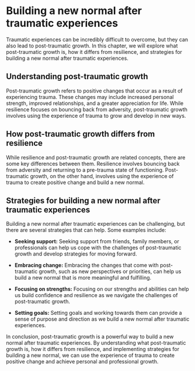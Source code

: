 Building a new normal after traumatic experiences
===================================================================================

Traumatic experiences can be incredibly difficult to overcome, but they can also lead to post-traumatic growth. In this chapter, we will explore what post-traumatic growth is, how it differs from resilience, and strategies for building a new normal after traumatic experiences.

Understanding post-traumatic growth
-----------------------------------

Post-traumatic growth refers to positive changes that occur as a result of experiencing trauma. These changes may include increased personal strength, improved relationships, and a greater appreciation for life. While resilience focuses on bouncing back from adversity, post-traumatic growth involves using the experience of trauma to grow and develop in new ways.

How post-traumatic growth differs from resilience
-------------------------------------------------

While resilience and post-traumatic growth are related concepts, there are some key differences between them. Resilience involves bouncing back from adversity and returning to a pre-trauma state of functioning. Post-traumatic growth, on the other hand, involves using the experience of trauma to create positive change and build a new normal.

Strategies for building a new normal after traumatic experiences
----------------------------------------------------------------

Building a new normal after traumatic experiences can be challenging, but there are several strategies that can help. Some examples include:

* **Seeking support:** Seeking support from friends, family members, or professionals can help us cope with the challenges of post-traumatic growth and develop strategies for moving forward.

* **Embracing change:** Embracing the changes that come with post-traumatic growth, such as new perspectives or priorities, can help us build a new normal that is more meaningful and fulfilling.

* **Focusing on strengths:** Focusing on our strengths and abilities can help us build confidence and resilience as we navigate the challenges of post-traumatic growth.

* **Setting goals:** Setting goals and working towards them can provide a sense of purpose and direction as we build a new normal after traumatic experiences.

In conclusion, post-traumatic growth is a powerful way to build a new normal after traumatic experiences. By understanding what post-traumatic growth is, how it differs from resilience, and implementing strategies for building a new normal, we can use the experience of trauma to create positive change and achieve personal and professional growth.


